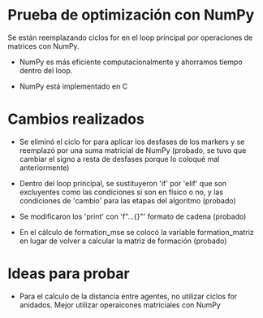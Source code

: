 # Prueba de optimización con NumPy

Se están reemplazando ciclos for en el loop principal por operaciones de matrices con NumPy.

- NumPy es más eficiente computacionalmente y ahorramos tiempo dentro del loop.

- NumPy está implementado en C

# Cambios realizados

- Se eliminó el ciclo for para aplicar los desfases de los markers y se reemplazó por una suma matricial de NumPy (probado, se tuvo que cambiar el signo a resta de desfases porque lo coloqué mal anteriormente)

- Dentro del loop principal, se sustituyeron 'if' por 'elif' que son excluyentes como las condiciones si son en físico o no, y las condiciones de 'cambio' para las etapas del algoritmo (probado)

- Se modificaron los 'print' con 'f"...{}"' formato de cadena (probado)

- En el cálculo de formation_mse se colocó la variable formation_matriz en lugar de volver a calcular la matriz de formación (probado)

# Ideas para probar

- Para el calculo de la distancia entre agentes, no utilizar ciclos for anidados. Mejor utilizar operaicones matriciales con NumPy
